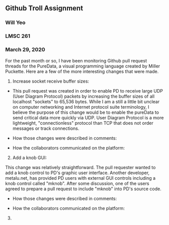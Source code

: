 ## Github Troll Assignment
### Will Yeo
### LMSC 261
### March 29, 2020

For the past month or so, I have been monitoring Github pull request threads for the PureData, a visual programming language created by Miller Puckette. Here are a few of the more interesting changes that were made.

1. Increase socket receive buffer sizes:

- This pull request was created in order to enable PD to receive large UDP (User Diagram Protocol) packets by increasing the buffer sizes of all localhost "sockets" to 65,536 bytes. While I am a still a little bit unclear on computer networking and Internet protocol suite terminology, I believe the purpose of this change would be to enable the pureData to send critical data more quickly via UDP. User Diagram Protocol is a more lightweight, "connectionless" protocol than TCP that does not order messages or track connections.

- How those changes were described in comments:

- How the collaborators communicated on the platform:

2. Add a knob GUI:

This change was relatively straightforward. The pull requester wanted to add a knob control to PD's graphic user interface. Another developer, metalu.net, has provided PD users with external GUI controls including a knob control called "mknob". After some discussion, one of the users agreed to prepare a pull request to include "mknob" into PD's source code.

- How those changes were described in comments:

- How the collaborators communicated on the platform:

3.
